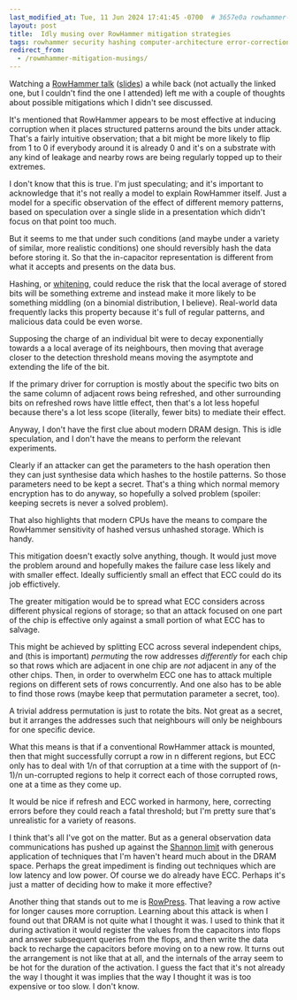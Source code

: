 ```yaml
---
last_modified_at: Tue, 11 Jun 2024 17:41:45 -0700  # 3657e0a rowhammer-mitigation-thoughts
layout: post
title:  Idly musing over RowHammer mitigation strategies
tags: rowhammer security hashing computer-architecture error-correction
redirect_from:
  - /rowmhammer-mitigation-musings/
---
```

Watching a [RowHammer talk][] ([slides][RowHammer slides]) a while back (not
actually the linked one, but I couldn't find the one I attended) left me with a
couple of thoughts about possible mitigations which I didn't see discussed.

It's mentioned that RowHammer appears to be most effective at inducing
corruption when it places structured patterns around the bits under attack.
That's a fairly intuitive observation; that a bit might be more likely to flip
from 1 to 0 if everybody around it is already 0 and it's on a substrate with
any kind of leakage and nearby rows are being regularly topped up to their
extremes.

I don't know that this is true.  I'm just speculating; and it's important to
acknowledge that it's not really a model to explain RowHammer itself.  Just a
model for a specific observation of the effect of different memory patterns,
based on speculation over a single slide in a presentation which didn't focus
on that point too much.

But it seems to me that under such conditions (and maybe under a variety of
similar, more realistic conditions) one should reversibly hash the data before
storing it.  So that the in-capacitor representation is different from what it
accepts and presents on the data bus.

Hashing, or [whitening][], could reduce the risk that the local average of
stored bits will be something extreme and instead make it more likely to be
something middling (on a binomial distribution, I believe).  Real-world data
frequently lacks this property because it's full of regular patterns, and
malicious data could be even worse.

Supposing the charge of an individual bit were to decay exponentially towards a
a local average of its neighbours, then moving that average closer to the
detection threshold means moving the asymptote and extending the life of the
bit.

If the primary driver for corruption is mostly about the specific two bits on
the same column of adjacent rows being refreshed, and other surrounding bits on
refreshed rows have little effect, then that's a lot less hopeful because
there's a lot less scope (literally, fewer bits) to mediate their effect.

Anyway, I don't have the first clue about modern DRAM design.  This is idle
speculation, and I don't have the means to perform the relevant experiments.

Clearly if an attacker can get the parameters to the hash operation then they
can just synthesise data which hashes to the hostile patterns.  So those
parameters need to be kept a secret.  That's a thing which normal memory
encryption has to do anyway, so hopefully a solved problem (spoiler: keeping
secrets is never a solved problem).

That also highlights that modern CPUs have the means to compare the RowHammer
sensitivity of hashed versus unhashed storage.  Which is handy.

This mitigation doesn't exactly solve anything, though.  It would just move the
problem around and hopefully makes the failure case less likely and with
smaller effect.  Ideally sufficiently small an effect that ECC could do its job
effictively.

The greater mitigation would be to spread what ECC considers across different
physical regions of storage; so that an attack focused on one part of the chip
is effective only against a small portion of what ECC has to salvage.

This might be achieved by splitting ECC across several independent chips, and
(this is important) _permuting_ the row addresses _differently_ for each chip
so that rows which are adjacent in one chip are _not_ adjacent in any of the
other chips.  Then, in order to overwhelm ECC one has to attack multiple
regions on different sets of rows concurrently.  And one also has to be able to
find those rows (maybe keep that permutation parameter a secret, too).

A trivial address permutation is just to rotate the bits.  Not great as a
secret, but it arranges the addresses such that neighbours will only be
neighbours for one specific device.

What this means is that if a conventional RowHammer attack is mounted, then
that might successfully corrupt a row in n different regions, but ECC only has
to deal with 1/n of that corruption at a time with the support of (n-1)/n
un-corrupted regions to help it correct each of those corrupted rows, one at a
time as they come up.

It would be nice if refresh and ECC worked in harmony, here, correcting errors
before they could reach a fatal threshold; but I'm pretty sure that's
unrealistic for a variety of reasons.

I think that's all I've got on the matter.  But as a general observation data
communications has pushed up against the [Shannon limit][] with generous
application of techniques that I'm haven't heard much about in the DRAM space.
Perhaps the great impediment is finding out techniques which are low latency
and low power.  Of course we do already have ECC.  Perhaps it's just a matter
of deciding how to make it more effective?

Another thing that stands out to me is [RowPress][].  That leaving a row active
for longer causes more corruption.  Learning about this attack is when I found
out that DRAM is not quite what I thought it was.  I used to think that it
during activation it would register the values from the capacitors into flops
and answer subsequent queries from the flops, and then write the data back to
recharge the capacitors before moving on to a new row.  It turns out the
arrangement is not like that at all, and the internals of the array seem to be
hot for the duration of the activation.  I guess the fact that it's not already
the way I thought it was implies that the way I thought it was is too expensive
or too slow.  I don't know.

[RowHammer talk]: <https://youtu.be/wGcVrKaOvFo>
[RowHammer slides]: <https://safari.ethz.ch/architecture_seminar/fall2023/lib/exe/fetch.php?media=onur-comparchseminar-fall2023-lecture3-rowhammerstory-afterlecture.pdf>
[whitening]: <https://en.wikipedia.org/wiki/Whitening_transformation>
[Shannon limit]: <https://en.wikipedia.org/wiki/Noisy-channel_coding_theorem>
[RowPress]: <https://arxiv.org/abs/2306.17061>
